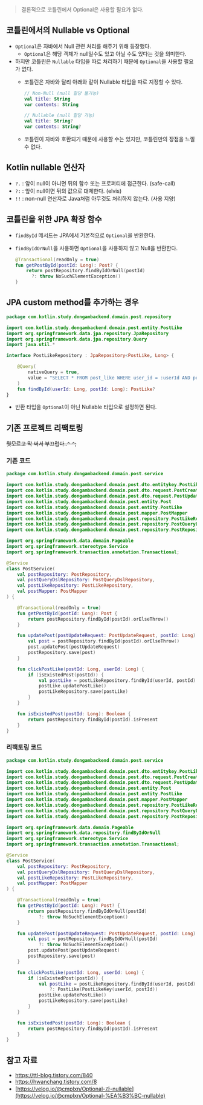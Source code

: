> 결론적으로 코틀린에서 Optional은 사용할 필요가 없다.
> 

## 코틀린에서의 Nullable vs Optional

- `Optional`은 자바에서 Null 관련 처리를 해주기 위해 등장했다.
    - `Optional`은 해당 객체가 null일수도 있고 아닐 수도 있다는 것을 의미한다.
- 하지만 코틀린은 `Nullable` 타입을 따로 처리하기 때문에 `Optional`을 사용할 필요가 없다.
    - 코틀린은 자바와 달리 아래와 같이 Nullable 타입을 따로 지정할 수 있다.
        
        ```kotlin
        // Non-Null (null 할당 불가능)
        val title: String
        var contents: String
        
        // Nullable (null 할당 가능)
        val title: String?
        var contents: String?
        ```
        
    - 코틀린이 자바와 호환되기 때문에 사용할 수는 있지만, 코틀린만의 장점을 느낄 수 없다.

## Kotlin nullable 연산자

- `?.` : 앞이 null이 아니면 뒤의 함수 또는 프로퍼티에 접근한다. (safe-call)
- `?:` : 앞이 null이면 뒤의 값으로 대체한다. (elvis)
- `!!` : non-null 연산자로 Java처럼 아무것도 처리하지 않는다. (사용 지양)

## 코틀린을 위한 JPA 확장 함수

- `findById` 메서드는 JPA에서 기본적으로 `Optional`을 반환한다.
- `findByIdOrNull`을 사용하면 `Optional`을 사용하지 않고 Null을 반환한다.
    
    ```kotlin
    @Transactional(readOnly = true)
    fun getPostById(postId: Long): Post? {
        return postRepository.findByIdOrNull(postId)
          ?: throw NoSuchElementException()
    }
    ```
    

## JPA custom method를 추가하는 경우

```kotlin
package com.kotlin.study.dongambackend.domain.post.repository

import com.kotlin.study.dongambackend.domain.post.entity.PostLike
import org.springframework.data.jpa.repository.JpaRepository
import org.springframework.data.jpa.repository.Query
import java.util.*

interface PostLikeRepository : JpaRepository<PostLike, Long> {

    @Query(
        nativeQuery = true,
        value = "SELECT * FROM post_like WHERE user_id = :userId AND post_id = :postId"
    )
    fun findById(userId: Long, postId: Long): PostLike?
}
```

- 반환 타입을 `Optional`이 아닌 Nullable 타입으로 설정하면 된다.

## 기존 프로젝트 리팩토링

~~뭣모르고 막 써서 부끄럽다..^-^;~~

### 기존 코드

```kotlin
package com.kotlin.study.dongambackend.domain.post.service

import com.kotlin.study.dongambackend.domain.post.dto.entitykey.PostLikeKey
import com.kotlin.study.dongambackend.domain.post.dto.request.PostCreateRequest
import com.kotlin.study.dongambackend.domain.post.dto.request.PostUpdateRequest
import com.kotlin.study.dongambackend.domain.post.entity.Post
import com.kotlin.study.dongambackend.domain.post.entity.PostLike
import com.kotlin.study.dongambackend.domain.post.mapper.PostMapper
import com.kotlin.study.dongambackend.domain.post.repository.PostLikeRepository
import com.kotlin.study.dongambackend.domain.post.repository.PostQueryDslRepository
import com.kotlin.study.dongambackend.domain.post.repository.PostRepository

import org.springframework.data.domain.Pageable
import org.springframework.stereotype.Service
import org.springframework.transaction.annotation.Transactional;

@Service
class PostService(
    val postRepository: PostRepository,
    val postQueryDslRepository: PostQueryDslRepository,
    val postLikeRepository: PostLikeRepository,
    val postMapper: PostMapper
) {

    @Transactional(readOnly = true)
    fun getPostById(postId: Long): Post {
        return postRepository.findById(postId).orElseThrow()
    }

    fun updatePost(postUpdateRequest: PostUpdateRequest, postId: Long) {
        val post = postRepository.findById(postId).orElseThrow()
        post.updatePost(postUpdateRequest)
        postRepository.save(post)
    }

    fun clickPostLike(postId: Long, userId: Long) {
        if (isExistedPost(postId)) {
            val postLike = postLikeRepository.findById(userId, postId).orElseGet{ PostLike(PostLikeKey(userId, postId)) }
            postLike.updatePostLike()
            postLikeRepository.save(postLike)
        }
    }

    fun isExistedPost(postId: Long): Boolean {
        return postRepository.findById(postId).isPresent
    }
}
```

### 리팩토링 코드

```kotlin
package com.kotlin.study.dongambackend.domain.post.service

import com.kotlin.study.dongambackend.domain.post.dto.entitykey.PostLikeKey
import com.kotlin.study.dongambackend.domain.post.dto.request.PostCreateRequest
import com.kotlin.study.dongambackend.domain.post.dto.request.PostUpdateRequest
import com.kotlin.study.dongambackend.domain.post.entity.Post
import com.kotlin.study.dongambackend.domain.post.entity.PostLike
import com.kotlin.study.dongambackend.domain.post.mapper.PostMapper
import com.kotlin.study.dongambackend.domain.post.repository.PostLikeRepository
import com.kotlin.study.dongambackend.domain.post.repository.PostQueryDslRepository
import com.kotlin.study.dongambackend.domain.post.repository.PostRepository

import org.springframework.data.domain.Pageable
import org.springframework.data.repository.findByIdOrNull
import org.springframework.stereotype.Service
import org.springframework.transaction.annotation.Transactional;

@Service
class PostService(
    val postRepository: PostRepository,
    val postQueryDslRepository: PostQueryDslRepository,
    val postLikeRepository: PostLikeRepository,
    val postMapper: PostMapper
) {

    @Transactional(readOnly = true)
    fun getPostById(postId: Long): Post? {
        return postRepository.findByIdOrNull(postId)
            ?: throw NoSuchElementException()
    }

    fun updatePost(postUpdateRequest: PostUpdateRequest, postId: Long) {
        val post = postRepository.findByIdOrNull(postId)
            ?: throw NoSuchElementException()
        post.updatePost(postUpdateRequest)
        postRepository.save(post)
    }

    fun clickPostLike(postId: Long, userId: Long) {
        if (isExistedPost(postId)) {
            val postLike = postLikeRepository.findById(userId, postId)
                ?: PostLike(PostLikeKey(userId, postId))
            postLike.updatePostLike()
            postLikeRepository.save(postLike)
        }
    }

    fun isExistedPost(postId: Long): Boolean {
        return postRepository.findById(postId).isPresent
    }
}
```

## 참고 자료

- https://ttl-blog.tistory.com/840
- https://hwanchang.tistory.com/8
- [https://velog.io/@cmplxn/Optional-과-nullable](https://velog.io/@cmplxn/Optional-%EA%B3%BC-nullable)